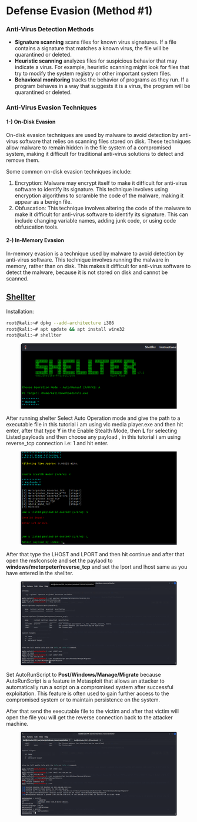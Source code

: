 # Defense Evasion (Method #1)

### Anti-Virus Detection Methods

* **Signature scanning** scans files for known virus signatures. If a file contains a signature that matches a known virus, the file will be quarantined or deleted.
* **Heuristic scanning** analyzes files for suspicious behavior that may indicate a virus. For example, heuristic scanning might look for files that try to modify the system registry or other important system files.
* **Behavioral monitoring** tracks the behavior of programs as they run. If a program behaves in a way that suggests it is a virus, the program will be quarantined or deleted.

### Anti-Virus Evasion Techniques

#### 1-) On-Disk Evasion

On-disk evasion techniques are used by malware to avoid detection by anti-virus software that relies on scanning files stored on disk. These techniques allow malware to remain hidden in the file system of a compromised system, making it difficult for traditional anti-virus solutions to detect and remove them.

Some common on-disk evasion techniques include:

1. Encryption: Malware may encrypt itself to make it difficult for anti-virus software to identify its signature. This technique involves using encryption algorithms to scramble the code of the malware, making it appear as a benign file.
2. Obfuscation: This technique involves altering the code of the malware to make it difficult for anti-virus software to identify its signature. This can include changing variable names, adding junk code, or using code obfuscation tools.

#### 2-) In-Memory Evasion

In-memory evasion is a technique used by malware to avoid detection by anti-virus software. This technique involves running the malware in memory, rather than on disk. This makes it difficult for anti-virus software to detect the malware, because it is not stored on disk and cannot be scanned.





## [Shellter](https://www.kali.org/tools/shellter/)

Installation:

```bash
root@kali:~# dpkg --add-architecture i386
root@kali:~# apt update && apt install wine32
root@kali:~# shellter
```

<figure><img src="../.gitbook/assets/1 (1).png" alt=""><figcaption></figcaption></figure>

After running shelter Select Auto Operation mode and give the path to a executable file in this tutorial i am using vlc media player.exe and then hit enter, after that type **Y** in the Enable Stealth Mode, then **L** for selecting Listed payloads and then choose any payload , in this tutorial i am using reverse\_tcp connection i.e: 1 and hit enter.

<figure><img src="../.gitbook/assets/3 (1) (1).png" alt=""><figcaption></figcaption></figure>

After that type the LHOST and LPORT and then hit continue and after that open the msfconsole and set the paylaod to **windows/meterpeter/reverse\_tcp** and set the lport and lhost same as you have entered in the shellter.

<figure><img src="../.gitbook/assets/4 (2).png" alt=""><figcaption></figcaption></figure>

Set AutoRunScript to **Post/Windows/Manage/Migrate** because AutoRunScript is a feature in Metasploit that allows an attacker to automatically run a script on a compromised system after successful exploitation. This feature is often used to gain further access to the compromised system or to maintain persistence on the system.

After that send the executable file to the victim and after that victim will open the file you will get the reverse connection back to the attacker machine.

<figure><img src="../.gitbook/assets/6(1).png" alt=""><figcaption></figcaption></figure>
